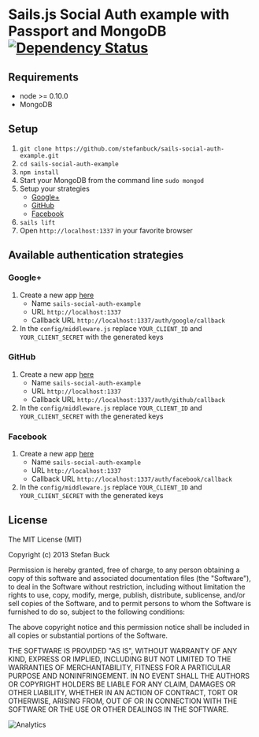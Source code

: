 # Sails.js Social Auth example with Passport and MongoDB [![Dependency Status][daviddm-url]][daviddm-image]

## Requirements

- node >= 0.10.0
- MongoDB

## Setup

1. `git clone https://github.com/stefanbuck/sails-social-auth-example.git`
2. `cd sails-social-auth-example`
3. `npm install`
4. Start your MongoDB from the command line `sudo mongod`
5. Setup your strategies
   - [Google+](#google)
   - [GitHub](#github)
   - [Facebook](#facebook)
8. `sails lift`
9. Open `http://localhost:1337` in your favorite browser

## Available authentication strategies

### Google+
1. Create a new app [here](https://cloud.google.com/console#/project)
   - Name ```sails-social-auth-example```
   - URL ```http://localhost:1337```
   - Callback URL ```http://localhost:1337/auth/google/callback```
1. In the `config/middleware.js` replace `YOUR_CLIENT_ID` and `YOUR_CLIENT_SECRET` with the generated keys

### GitHub
1. Create a new app [here](https://github.com/settings/applications/new)
   - Name ```sails-social-auth-example```
   - URL ```http://localhost:1337```
   - Callback URL ```http://localhost:1337/auth/github/callback```
1. In the `config/middleware.js` replace `YOUR_CLIENT_ID` and `YOUR_CLIENT_SECRET` with the generated keys

### Facebook

1. Create a new app [here](https://developers.facebook.com/apps)
   - Name ```sails-social-auth-example```
   - URL ```http://localhost:1337```
   - Callback URL ```http://localhost:1337/auth/facebook/callback```
1. In the `config/middleware.js` replace `YOUR_CLIENT_ID` and `YOUR_CLIENT_SECRET` with the generated keys



## License

The MIT License (MIT)

Copyright (c) 2013 Stefan Buck

Permission is hereby granted, free of charge, to any person obtaining a copy of
this software and associated documentation files (the "Software"), to deal in
the Software without restriction, including without limitation the rights to
use, copy, modify, merge, publish, distribute, sublicense, and/or sell copies of
the Software, and to permit persons to whom the Software is furnished to do so,
subject to the following conditions:

The above copyright notice and this permission notice shall be included in all
copies or substantial portions of the Software.

THE SOFTWARE IS PROVIDED "AS IS", WITHOUT WARRANTY OF ANY KIND, EXPRESS OR
IMPLIED, INCLUDING BUT NOT LIMITED TO THE WARRANTIES OF MERCHANTABILITY, FITNESS
FOR A PARTICULAR PURPOSE AND NONINFRINGEMENT. IN NO EVENT SHALL THE AUTHORS OR
COPYRIGHT HOLDERS BE LIABLE FOR ANY CLAIM, DAMAGES OR OTHER LIABILITY, WHETHER
IN AN ACTION OF CONTRACT, TORT OR OTHERWISE, ARISING FROM, OUT OF OR IN
CONNECTION WITH THE SOFTWARE OR THE USE OR OTHER DEALINGS IN THE SOFTWARE.

[daviddm-url]: https://david-dm.org/stefanbuck/sails-social-auth-example.png?theme=shields.io
[daviddm-image]: https://david-dm.org/stefanbuck/sails-social-auth-example
![Analytics](https://ga-beacon.appspot.com/UA-40473036-6/sails-social-auth-example/readme?pixel)